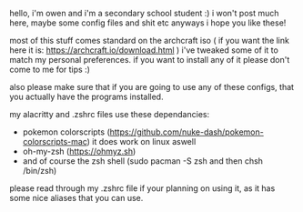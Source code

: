 hello, i'm owen and i'm a secondary school student :) i won't post much here, maybe some config files and shit etc
anyways i hope you like these!

most of this stuff comes standard on the archcraft iso ( if you want the link here it is: https://archcraft.io/download.html )
i've tweaked some of it to match my personal preferences. if you want to install any of it please don't come to me for tips :)

also please make sure that if you are going to use any of these configs, that you actually have the programs installed.

my alacritty and .zshrc files use these dependancies:
 - pokemon colorscripts (https://github.com/nuke-dash/pokemon-colorscripts-mac) it does work on linux aswell
 - oh-my-zsh (https://ohmyz.sh)
 - and of course the zsh shell (sudo pacman -S zsh and then chsh /bin/zsh)

please read through my .zshrc file if your planning on using it, as it has some nice aliases that you can use.
